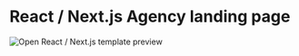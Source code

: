 # React / Next.js Agency landing page 

![Open React / Next.js template preview](https://github.com/user-attachments/assets/522a5e46-2a0e-48ca-80eb-87c7fa58f3ea)

